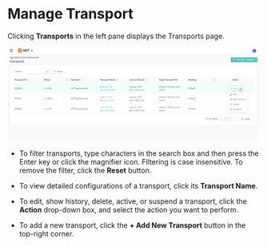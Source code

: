 # Manage Transport

Clicking **Transports** in the left pane displays the Transports page.

![null](</docs/resources/images/transports/manage-transports.png>)

- To filter transports, type characters in the search box and then press the Enter key or click the magnifier icon. Filtering is case insensitive. To remove the filter, click the **Reset** button.

- To view detailed configurations of a transport, click its **Transport Name**.

- To edit, show history, delete, active, or suspend a transport, click the **Action** drop-down box, and select the action you want to perform.

- To add a new transport, click the **+ Add New Transport** button in the top-right corner.

